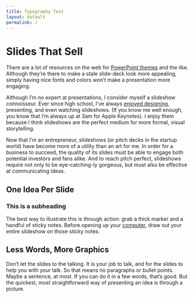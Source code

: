 ```yaml
---
title: Typography Test
layout: default
permalink: /
---
```


# Slides That Sell

There are a lot of resources on the web for [PowerPoint themes]() and the like. Although they’re there to make a stale slide-deck look more appealing, simply having nice fonts and colors won’t make a presentation more engaging.

Although I’m no expert at presentations, I consider myself a slideshow connoisseur. Ever since high school, I’ve always [enjoyed designing](), presenting, and even watching slideshows. (If you know me well enough, you know that I’m always up at 3am for Apple Keynotes). I enjoy them because I think slideshows are the perfect medium for more formal, visual storytelling.

Now that I’m an entrepreneur, slideshows (or pitch decks in the startup world) have become more of a utility than an art for me. In order for a business to succeed, the quality of its slides must be able to engage both potential investors and fans alike. And to reach pitch perfect, slideshows require not only to be eye-catching-ly gorgeous, but must also be effective at communicating ideas.

## One Idea Per Slide

### This is a subheading

The best way to illustrate this is through action: grab a thick marker and a handful of sticky notes. Before opening up your [computer](), draw out your entire slideshow on those sticky notes.

## Less Words, More Graphics

Don’t let the slides to the talking. It is your job to talk, and for the slides to help you with your talk. So that means no paragraphs or bullet points. Maybe a sentence, at most. If you can do it in a few words, that’s good. But the quickest, most straightforward way of presenting an idea is through a picture.